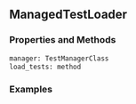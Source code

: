## <a id="Peeves.TestUtils.ManagedTestLoader">ManagedTestLoader</a>


### Properties and Methods
```python
manager: TestManagerClass
load_tests: method
```


### Examples
